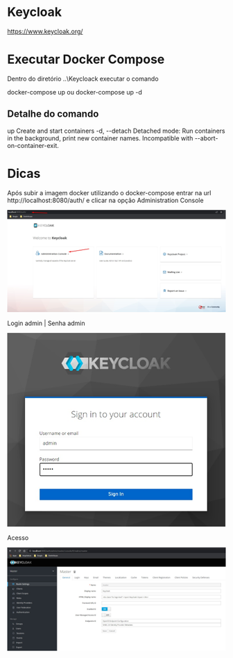 # Keycloak #

https://www.keycloak.org/

# Executar Docker Compose #

Dentro do diretório ..\Keycloack executar o comando 

docker-compose up
ou
docker-compose up -d

## Detalhe do comando ##

up                 Create and start containers
-d, --detach       Detached mode: Run containers in the background,
                        print new container names. Incompatible with
                        --abort-on-container-exit.

# Dicas #

Após subir a imagem docker utilizando o docker-compose entrar na url http://localhost:8080/auth/
e  clicar na opção Administration Console

<img src=".\images\Imagem01.jpg" />

Login admin | Senha admin

<img src=".\images\Imagem02.jpg" />

Acesso

<img src=".\images\Imagem03.jpg" />